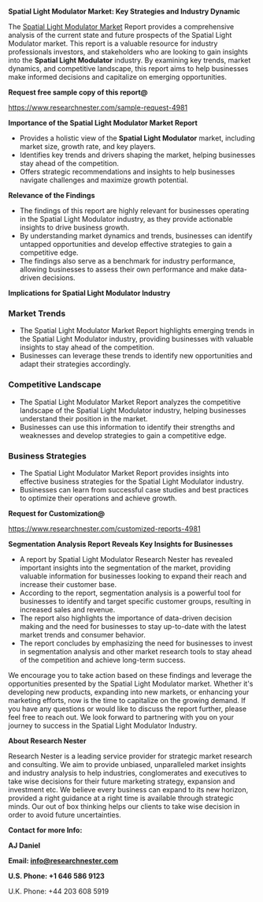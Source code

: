 ﻿<a name="_hlk168570615"></a><a name="_hlk168498031"></a>**Spatial Light Modulator Market: Key Strategies and Industry Dynamic**

The [Spatial Light Modulator Market](https://www.researchnester.com/reports/spatial-light-modulator-market/4981) Report provides a comprehensive analysis of the current state and future prospects of the Spatial Light Modulator market. This report is a valuable resource for industry professionals investors, and stakeholders who are looking to gain insights into the **Spatial Light Modulator** industry. By examining key trends, market dynamics, and competitive landscape, this report aims to help businesses make informed decisions and capitalize on emerging opportunities.

**Request free sample copy of this report@**

<https://www.researchnester.com/sample-request-4981> 

**Importance of the Spatial Light Modulator Market Report**

- Provides a holistic view of the **Spatial Light Modulator** market, including market size, growth rate, and key players.
- Identifies key trends and drivers shaping the market, helping businesses stay ahead of the competition.
- Offers strategic recommendations and insights to help businesses navigate challenges and maximize growth potential.

**Relevance of the Findings**

- The findings of this report are highly relevant for businesses operating in the Spatial Light Modulator industry, as they provide actionable insights to drive business growth.
- By understanding market dynamics and trends, businesses can identify untapped opportunities and develop effective strategies to gain a competitive edge.
- The findings also serve as a benchmark for industry performance, allowing businesses to assess their own performance and make data-driven decisions.

**Implications for Spatial Light Modulator Industry**
### **Market Trends**
- The Spatial Light Modulator Market Report highlights emerging trends in the Spatial Light Modulator industry, providing businesses with valuable insights to stay ahead of the competition.
- Businesses can leverage these trends to identify new opportunities and adapt their strategies accordingly.
### **Competitive Landscape**
- The Spatial Light Modulator Market Report analyzes the competitive landscape of the Spatial Light Modulator industry, helping businesses understand their position in the market.
- Businesses can use this information to identify their strengths and weaknesses and develop strategies to gain a competitive edge.
### **Business Strategies**
- The Spatial Light Modulator Market Report provides insights into effective business strategies for the Spatial Light Modulator industry.
- Businesses can learn from successful case studies and best practices to optimize their operations and achieve growth.

**Request for Customization@**

<https://www.researchnester.com/customized-reports-4981> 

**Segmentation Analysis Report Reveals Key Insights for Businesses**

- A report by Spatial Light Modulator Research Nester has revealed important insights into the segmentation of the market, providing valuable information for businesses looking to expand their reach and increase their customer base.
- According to the report, segmentation analysis is a powerful tool for businesses to identify and target specific customer groups, resulting in increased sales and revenue.
- The report also highlights the importance of data-driven decision making and the need for businesses to stay up-to-date with the latest market trends and consumer behavior.
- The report concludes by emphasizing the need for businesses to invest in segmentation analysis and other market research tools to stay ahead of the competition and achieve long-term success.

We encourage you to take action based on these findings and leverage the opportunities presented by the Spatial Light Modulator market. Whether it's developing new products, expanding into new markets, or enhancing your marketing efforts, now is the time to capitalize on the growing demand. If you have any questions or would like to discuss the report further, please feel free to reach out. We look forward to partnering with you on your journey to success in the Spatial Light Modulator Industry.

**About Research Nester**

Research Nester is a leading service provider for strategic market research and consulting. We aim to provide unbiased, unparalleled market insights and industry analysis to help industries, conglomerates and executives to take wise decisions for their future marketing strategy, expansion and investment etc. We believe every business can expand to its new horizon, provided a right guidance at a right time is available through strategic minds. Our out of box thinking helps our clients to take wise decision in order to avoid future uncertainties.

**Contact for more Info:**

**AJ Daniel**

**Email: info@researchnester.com**

**U.S. Phone: +1 646 586 9123**

U.K. Phone: +44 203 608 5919



